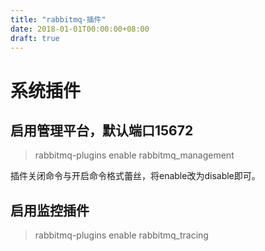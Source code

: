 ```yaml
---
title: "rabbitmq-插件"
date: 2018-01-01T00:00:00+08:00
draft: true
---
```

# 系统插件

## 启用管理平台，默认端口15672
> rabbitmq-plugins enable  rabbitmq_management 

插件关闭命令与开启命令格式蕾丝，将enable改为disable即可。

## 启用监控插件
> rabbitmq-plugins enable rabbitmq_tracing